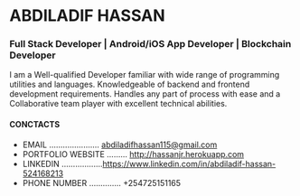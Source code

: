 #  ABDILADIF HASSAN 
### Full Stack Developer | Android/iOS App Developer | Blockchain Developer 

I am a Well-qualified Developer familiar with wide range
 of programming utilities and languages. Knowledgeable of
 backend and frontend development requirements. Handles any
 part of process with ease and a Collaborative team player with
 excellent technical abilities.
#### CONCTACTS
- EMAIL ...................... abdiladifhassan115@gmail.com
- PORTFOLIO WEBSITE ......... http://hassanjr.herokuapp.com
- LINKEDIN ..................https://www.linkedin.com/in/abdiladif-hassan-524168213
- PHONE NUMBER .............. +254725151165

<!---
Hassan-jr/Hassan-jr is a ✨ special ✨ repository because its `README.md` (this file) appears on your GitHub profile.
You can click the Preview link to take a look at your changes.
--->
